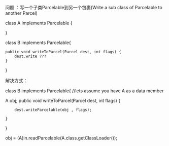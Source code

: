 问题 ：写一个子类Parcelable到另一个包裹(Write a sub class of Parcelable to another Parcel)


class A implements Parcelable {

}


class B implements Parcelable{

    public void writeToParcel(Parcel dest, int flags) {
        dest.write ??? 
    }
}

解决方式：


class B implements Parcelable{
//lets assume you have A as a data member 

A obj;
public void writeToParcel(Parcel dest, int flags) {

        dest.writeParcelable(obj , flags);

    }
}



obj = (A)in.readParcelable(A.class.getClassLoader());

